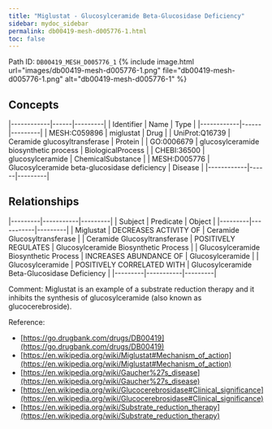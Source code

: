 ```yaml
---
title: "Miglustat - Glucosylceramide Beta-Glucosidase Deficiency"
sidebar: mydoc_sidebar
permalink: db00419-mesh-d005776-1.html
toc: false 
---
```



Path ID: `DB00419_MESH_D005776_1`
{% include image.html url="images/db00419-mesh-d005776-1.png" file="db00419-mesh-d005776-1.png" alt="db00419-mesh-d005776-1" %}

## Concepts

|------------|------|---------|
| Identifier | Name | Type    |
|------------|------|---------|
| MESH:C059896 | miglustat | Drug |
| UniProt:Q16739 | Ceramide glucosyltransferase | Protein |
| GO:0006679 | glucosylceramide biosynthetic process | BiologicalProcess |
| CHEBI:36500 | glucosylceramide | ChemicalSubstance |
| MESH:D005776 | Glucosylceramide beta-glucosidase deficiency | Disease |
|------------|------|---------|

## Relationships

|---------|-----------|---------|
| Subject | Predicate | Object  |
|---------|-----------|---------|
| Miglustat | DECREASES ACTIVITY OF | Ceramide Glucosyltransferase |
| Ceramide Glucosyltransferase | POSITIVELY REGULATES | Glucosylceramide Biosynthetic Process |
| Glucosylceramide Biosynthetic Process | INCREASES ABUNDANCE OF | Glucosylceramide |
| Glucosylceramide | POSITIVELY CORRELATED WITH | Glucosylceramide Beta-Glucosidase Deficiency |
|---------|-----------|---------|

Comment: Miglustat is an example of a substrate reduction therapy and it inhibits the synthesis of glucosylceramide (also known as glucocerebroside).

Reference: 
  - [https://go.drugbank.com/drugs/DB00419](https://go.drugbank.com/drugs/DB00419)
  - [https://en.wikipedia.org/wiki/Miglustat#Mechanism_of_action](https://en.wikipedia.org/wiki/Miglustat#Mechanism_of_action)
  - [https://en.wikipedia.org/wiki/Gaucher%27s_disease](https://en.wikipedia.org/wiki/Gaucher%27s_disease)
  - [https://en.wikipedia.org/wiki/Glucocerebrosidase#Clinical_significance](https://en.wikipedia.org/wiki/Glucocerebrosidase#Clinical_significance)
  - [https://en.wikipedia.org/wiki/Substrate_reduction_therapy](https://en.wikipedia.org/wiki/Substrate_reduction_therapy)
